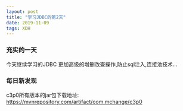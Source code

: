 ```yaml
---  
layout: post  
title: "学习JDBC的第2天"   
date: 2019-11-09
tags: XDH    
---  
```




### 充实的一天
今天继续学习的JDBC
更加高级的增删改查操作,防止sql注入,连接池技术...
### 每日新发现
c3p0所有版本的jar包下载地址:
https://mvnrepository.com/artifact/com.mchange/c3p0